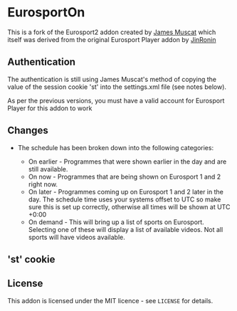 # EurosportOn

This is a fork of the Eurosport2 addon created by [James Muscat](https://github.com/jamesremuscat/plugin.video.eurosport2) which itself was derived from the original Eurosport Player addon by [JinRonin](https://github.com/JinRonin/plugin.video.eurosportplayer)


## Authentication

The authentication is still using James Muscat's method of copying the value of the session cookie 'st' into the settings.xml file (see notes below).

As per the previous versions, you must have a valid account for Eurosport Player for this addon to work

## Changes

- The schedule has been broken down into the following categories:

  - On earlier - Programmes that were shown earlier in the day and are still available.
  - On now - Programmes that are being shown on Eurosport 1 and 2 right now.
  - On later - Programmes coming up on Eurosport 1 and 2 later in the day.  The schedule time uses your
systems offset to UTC so make sure this is set up correctly, otherwise all times will be shown at UTC +0:00 
  - On demand - This will bring up a list of sports on Eurosport.  Selecting one of these will display a list of available videos.
Not all sports will have videos available.

## 'st' cookie

## License

This addon is licensed under the MIT licence - see `LICENSE` for details.

